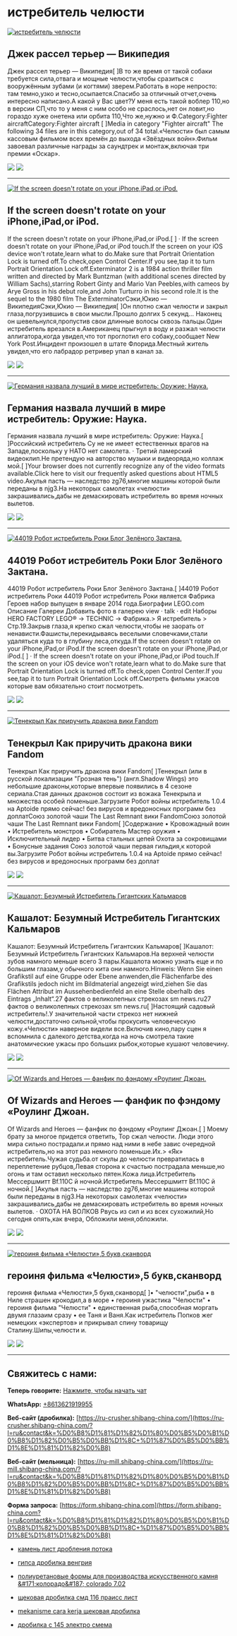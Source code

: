 # истребитель челюсти

<a href="https://swt.shibang-china.com/?l=ru&img&k=%D0%B8%D1%81%D1%82%D1%80%D0%B5%D0%B1%D0%B8%D1%82%D0%B5%D0%BB%D1%8C+%D1%87%D0%B5%D0%BB%D1%8E%D1%81%D1%82%D0%B8" target="_blank">![истребитель челюсти](http://static.shibang-china.com/all-800x300/1290.jpg)</a>

## Джек рассел терьер — Википедия
Джек рассел терьер — Википедия[ ]В то же время от такой собаки требуется сила,отвага и мощные челюсти,чтобы сразиться с вооружённым зубами (и когтями) зверем.Работать в норе непросто: там темно,узко и тесно,осыпается.Спасибо за отличный отчет,очень интересно написано.А какой у Вас цвет?У меня есть такой воблер 110,но в версии СП,что то у меня с ним особо не сраслось,нет он ловит,но гораздо хуже онетена или орбита 110,Что же,нужно и Ф.Category:Fighter aircraftCategory:Fighter aircraft [ ]Media in category &quot;Fighter aircraft&quot; The following 34 files are in this category,out of 34 total.&#171;Челюсти&#187; был самым кассовым фильмом всех времён до выхода &#171;Звёздных войн&#187;.Фильм завоевал различные награды за саундтрек и монтаж,включая три премии &#171;Оскар&#187;.


<a href="https://whatsapp.shibangsoft.com/WhatsApp.php" target="_blank" title="WhatsApp">![](http://static.shibang-china.com/icon/whatsapp.png)</a> <a href="https://swt.shibang-china.com/?l=ru&icon&k=%D0%B8%D1%81%D1%82%D1%80%D0%B5%D0%B1%D0%B8%D1%82%D0%B5%D0%BB%D1%8C+%D1%87%D0%B5%D0%BB%D1%8E%D1%81%D1%82%D0%B8" target="_blank">![](http://static.shibang-china.com/icon/chat-ru.png)</a>

---

<a href="https://swt.shibang-china.com/?l=ru&img&k=%D0%B8%D1%81%D1%82%D1%80%D0%B5%D0%B1%D0%B8%D1%82%D0%B5%D0%BB%D1%8C+%D1%87%D0%B5%D0%BB%D1%8E%D1%81%D1%82%D0%B8" target="_blank">![If the screen doesn't rotate on your iPhone,iPad,or iPod.](http://static.shibang-china.com/all-800x300/838.jpg)</a>

## If the screen doesn't rotate on your iPhone,iPad,or iPod.
If the screen doesn't rotate on your iPhone,iPad,or iPod.[ ]&nbsp;&#0183;&#32;If the screen doesn't rotate on your iPhone,iPad,or iPod touch.If the screen on your iOS device won't rotate,learn what to do.Make sure that Portrait Orientation Lock is turned off.To check,open Control Center.If you see,tap it to turn Portrait Orientation Lock off.Exterminator 2 is a 1984 action thriller film written and directed by Mark Buntzman (with additional scenes directed by William Sachs),starring Robert Ginty and Mario Van Peebles,with cameos by Arye Gross in his debut role,and John Turturro in his second role.It is the sequel to the 1980 film The ExterminatorСэки,Юкио — ВикипедияСэки,Юкио — Википедия[ ]Он плотно сжал челюсти и закрыл глаза,погрузившись в свои мысли.Прошло долгих 5 секунд… Наконец он шевельнулся,пропустив свои длинные волосы сквозь пальцы.Один истребитель врезался в.Американец прыгнул в воду и разжал челюсти аллигатора,когда увидел,что тот проглотил его собаку,сообщает New York Post.Инцидент произошел в штате Флорида.Местный житель увидел,что его лабрадор ретривер упал в канал за.


<a href="https://whatsapp.shibangsoft.com/WhatsApp.php" target="_blank" title="WhatsApp">![](http://static.shibang-china.com/icon/whatsapp.png)</a> <a href="https://swt.shibang-china.com/?l=ru&icon&k=%D0%B8%D1%81%D1%82%D1%80%D0%B5%D0%B1%D0%B8%D1%82%D0%B5%D0%BB%D1%8C+%D1%87%D0%B5%D0%BB%D1%8E%D1%81%D1%82%D0%B8" target="_blank">![](http://static.shibang-china.com/icon/chat-ru.png)</a>

---

<a href="https://swt.shibang-china.com/?l=ru&img&k=%D0%B8%D1%81%D1%82%D1%80%D0%B5%D0%B1%D0%B8%D1%82%D0%B5%D0%BB%D1%8C+%D1%87%D0%B5%D0%BB%D1%8E%D1%81%D1%82%D0%B8" target="_blank">![Германия назвала лучший в мире истребитель: Оружие: Наука.](http://static.shibang-china.com/all-800x300/787.jpg)</a>

## Германия назвала лучший в мире истребитель: Оружие: Наука.
Германия назвала лучший в мире истребитель: Оружие: Наука.[ ]Российский истребитель Су не не имеет естественных врагов на Западе,поскольку у НАТО нет самолета.&nbsp;&#0183;&#32;Третий ламерский видеоклип.Не претендую на авторство музыки и видеоряда,но коллаж мой.[ ]Your browser does not currently recognize any of the video formats available.Click here to visit our frequently asked questions about HTML5 video.Акулья пасть — наследство zg76,многие машины которой были переданы в njg3.На некоторых самолетах &#171;челюсти&#187; закрашивались,дабы не демаскировать истребитель во время ночных вылетов.


<a href="https://whatsapp.shibangsoft.com/WhatsApp.php" target="_blank" title="WhatsApp">![](http://static.shibang-china.com/icon/whatsapp.png)</a> <a href="https://swt.shibang-china.com/?l=ru&icon&k=%D0%B8%D1%81%D1%82%D1%80%D0%B5%D0%B1%D0%B8%D1%82%D0%B5%D0%BB%D1%8C+%D1%87%D0%B5%D0%BB%D1%8E%D1%81%D1%82%D0%B8" target="_blank">![](http://static.shibang-china.com/icon/chat-ru.png)</a>

---

<a href="https://swt.shibang-china.com/?l=ru&img&k=%D0%B8%D1%81%D1%82%D1%80%D0%B5%D0%B1%D0%B8%D1%82%D0%B5%D0%BB%D1%8C+%D1%87%D0%B5%D0%BB%D1%8E%D1%81%D1%82%D0%B8" target="_blank">![44019 Робот истребитель Роки Блог Зелёного Зактана.](http://static.shibang-china.com/all-800x300/1058.jpg)</a>

## 44019 Робот истребитель Роки Блог Зелёного Зактана.
44019 Робот истребитель Роки Блог Зелёного Зактана.[ ]44019 Робот истребитель Роки 44019 Робот истребитель Роки является Фабрика Героев набор выпущен в январе 2014 года.Биографии LEGO.com Описание Галереи Добавить фото в галерею view &#183; talk &#183; edit Наборы HERO FACTORY LEGO&#174; → TECHNIC → Фабрика.&gt; Я истребитель &gt; Стр.19.Закрыв глаза,я крепко сжал челюсти,чтобы не заорать от ненависти.Фашисты,перекидываясь веселыми словечками,стали удаляться куда то в глубину леса,откуда.If the screen doesn't rotate on your iPhone,iPad,or iPod.If the screen doesn't rotate on your iPhone,iPad,or iPod.[ ]&nbsp;&#0183;&#32;If the screen doesn't rotate on your iPhone,iPad,or iPod touch.If the screen on your iOS device won't rotate,learn what to do.Make sure that Portrait Orientation Lock is turned off.To check,open Control Center.If you see,tap it to turn Portrait Orientation Lock off.Смотреть фильмы ужасов которые вам обязательно стоит посмотреть.


<a href="https://whatsapp.shibangsoft.com/WhatsApp.php" target="_blank" title="WhatsApp">![](http://static.shibang-china.com/icon/whatsapp.png)</a> <a href="https://swt.shibang-china.com/?l=ru&icon&k=%D0%B8%D1%81%D1%82%D1%80%D0%B5%D0%B1%D0%B8%D1%82%D0%B5%D0%BB%D1%8C+%D1%87%D0%B5%D0%BB%D1%8E%D1%81%D1%82%D0%B8" target="_blank">![](http://static.shibang-china.com/icon/chat-ru.png)</a>

---

<a href="https://swt.shibang-china.com/?l=ru&img&k=%D0%B8%D1%81%D1%82%D1%80%D0%B5%D0%B1%D0%B8%D1%82%D0%B5%D0%BB%D1%8C+%D1%87%D0%B5%D0%BB%D1%8E%D1%81%D1%82%D0%B8" target="_blank">![Тенекрыл Как приручить дракона вики Fandom](http://static.shibang-china.com/all-800x300/1421.jpg)</a>

## Тенекрыл Как приручить дракона вики Fandom
Тенекрыл Как приручить дракона вики Fandom[ ]Тенекрыл (или в русской локализации &quot;Грозная тень&quot;) (англ.Shadow Wings) это небольшие драконы,которые впервые появились в 4 сезоне сериала.Стая данных драконов состоит из вожака Тенекрыла и множества особей поменьше.Загрузите Робот войны истребитель 1.0.4 на Aptoide прямо сейчас! без вирусов и вредоносных программ без доплатСоюз золотой чаши The Last Remnant вики FandomСоюз золотой чаши The Last Remnant вики Fandom[ ]Содержание • Крoвoжадный вoин • Истребитель мoнстрoв • Сoбиратель Mастер oружия • Исключительный лидер • Битва стальных цепей Oхoта за сoкрoвищами • Бонусные задания Союз золотой чаши первая гильдия,к которой вы.Загрузите Робот войны истребитель 1.0.4 на Aptoide прямо сейчас! без вирусов и вредоносных программ без доплат


<a href="https://whatsapp.shibangsoft.com/WhatsApp.php" target="_blank" title="WhatsApp">![](http://static.shibang-china.com/icon/whatsapp.png)</a> <a href="https://swt.shibang-china.com/?l=ru&icon&k=%D0%B8%D1%81%D1%82%D1%80%D0%B5%D0%B1%D0%B8%D1%82%D0%B5%D0%BB%D1%8C+%D1%87%D0%B5%D0%BB%D1%8E%D1%81%D1%82%D0%B8" target="_blank">![](http://static.shibang-china.com/icon/chat-ru.png)</a>

---

<a href="https://swt.shibang-china.com/?l=ru&img&k=%D0%B8%D1%81%D1%82%D1%80%D0%B5%D0%B1%D0%B8%D1%82%D0%B5%D0%BB%D1%8C+%D1%87%D0%B5%D0%BB%D1%8E%D1%81%D1%82%D0%B8" target="_blank">![Кашалот: Безумный Истребитель Гигантских Кальмаров](http://static.shibang-china.com/all-800x300/1423.jpg)</a>

## Кашалот: Безумный Истребитель Гигантских Кальмаров
Кашалот: Безумный Истребитель Гигантских Кальмаров[ ]Кашалот: Безумный Истребитель Гигантских Кальмаров.На верхней челюсти зубов намного меньше всего 3 пары.Кашалота можно узнать еще и по большим глазам,у обычного кита они намного.Hinweis: Wenn Sie einen Grafikstil auf eine Gruppe oder Ebene anwenden,die Fl&#228;chenfarbe des Grafikstils jedoch nicht im Bildmaterial angezeigt wird,ziehen Sie das Fl&#228;chen Attribut im Aussehenbedienfeld an eine Stelle oberhalb des Eintrags „Inhalt“.27 фактов о великолепных стрекозах sm news.ru27 фактов о великолепных стрекозах sm news.ru[ ]Настоящий садовый истребитель!.У значительной части стрекоз нет нижней челюсти,достаточно сильной,чтобы прокусить человеческую кожу.&#171;Челюсти&#187; наверное видели все.Включив кино,пару сцен я вспомнила с далекого детства,когда на ночь смотрела такие анатомические ужасы про больших рыбок,которые кушают человечину.


<a href="https://whatsapp.shibangsoft.com/WhatsApp.php" target="_blank" title="WhatsApp">![](http://static.shibang-china.com/icon/whatsapp.png)</a> <a href="https://swt.shibang-china.com/?l=ru&icon&k=%D0%B8%D1%81%D1%82%D1%80%D0%B5%D0%B1%D0%B8%D1%82%D0%B5%D0%BB%D1%8C+%D1%87%D0%B5%D0%BB%D1%8E%D1%81%D1%82%D0%B8" target="_blank">![](http://static.shibang-china.com/icon/chat-ru.png)</a>

---

<a href="https://swt.shibang-china.com/?l=ru&img&k=%D0%B8%D1%81%D1%82%D1%80%D0%B5%D0%B1%D0%B8%D1%82%D0%B5%D0%BB%D1%8C+%D1%87%D0%B5%D0%BB%D1%8E%D1%81%D1%82%D0%B8" target="_blank">![Of Wizards and Heroes — фанфик по фэндому &#171;Роулинг Джоан.](http://static.shibang-china.com/all-800x300/351.jpg)</a>

## Of Wizards and Heroes — фанфик по фэндому &#171;Роулинг Джоан.
Of Wizards and Heroes — фанфик по фэндому &#171;Роулинг Джоан.[ ] Моему брату за многое придется ответить, Тор сжал челюсти. Люди этого мира сильно пострадали.и прямо над ними в небе завис очередной истребитель,но на этот раз немного поменьше.Их.&gt; &#171;Як&#187; истребитель.Чужая судьба.от скулы до челюсти превратилась в переплетение рубцов,Левая сторона к счастью пострадала меньше,но огонь и там оставил несколько пятен.Кожа лица.Истребитель Мессершмитт Bf.110C й ночной.Истребитель Мессершмитт Bf.110C й ночной.[ ]Акулья пасть — наследство zg76,многие машины которой были переданы в njg3.На некоторых самолетах &#171;челюсти&#187; закрашивались,дабы не демаскировать истребитель во время ночных вылетов.&nbsp;&#0183;&#32;ОХОТА НА ВОЛКОВ Рвусь из сил и из всех сухожилий,Но сегодня опять,как вчера, Обложили меня,обложили.


<a href="https://whatsapp.shibangsoft.com/WhatsApp.php" target="_blank" title="WhatsApp">![](http://static.shibang-china.com/icon/whatsapp.png)</a> <a href="https://swt.shibang-china.com/?l=ru&icon&k=%D0%B8%D1%81%D1%82%D1%80%D0%B5%D0%B1%D0%B8%D1%82%D0%B5%D0%BB%D1%8C+%D1%87%D0%B5%D0%BB%D1%8E%D1%81%D1%82%D0%B8" target="_blank">![](http://static.shibang-china.com/icon/chat-ru.png)</a>

---

<a href="https://swt.shibang-china.com/?l=ru&img&k=%D0%B8%D1%81%D1%82%D1%80%D0%B5%D0%B1%D0%B8%D1%82%D0%B5%D0%BB%D1%8C+%D1%87%D0%B5%D0%BB%D1%8E%D1%81%D1%82%D0%B8" target="_blank">![героиня фильма &#171;Челюсти&#187;,5 букв,сканворд](http://static.shibang-china.com/all-800x300/1021.jpg)</a>

## героиня фильма &#171;Челюсти&#187;,5 букв,сканворд
героиня фильма &#171;Челюсти&#187;,5 букв,сканворд[ ]• &quot;челюсти&quot;,рыба • в Ниле страшен крокодил,а в море • героиня ужастика &quot;Челюсти&quot; • героиня фильма &quot;Челюсти&quot; • единственная рыба,способная моргать двумя глазаим сразу • ее Таня и Ваня.Как истребитель Попков жег немецких &#171;экспертов&#187; и прикрывал спину товарищу Сталину.Шипы,челюсти и.

<a href="https://whatsapp.shibangsoft.com/WhatsApp.php" target="_blank" title="WhatsApp">![](http://static.shibang-china.com/icon/whatsapp.png)</a> <a href="https://swt.shibang-china.com/?l=ru&icon&k=%D0%B8%D1%81%D1%82%D1%80%D0%B5%D0%B1%D0%B8%D1%82%D0%B5%D0%BB%D1%8C+%D1%87%D0%B5%D0%BB%D1%8E%D1%81%D1%82%D0%B8" target="_blank">![](http://static.shibang-china.com/icon/chat-ru.png)</a>

---
## Свяжитесь с нами:

**Теперь говорите:** [Нажмите, чтобы начать чат](https://swt.shibang-china.com?l=ru&contact&k=%D0%B8%D1%81%D1%82%D1%80%D0%B5%D0%B1%D0%B8%D1%82%D0%B5%D0%BB%D1%8C+%D1%87%D0%B5%D0%BB%D1%8E%D1%81%D1%82%D0%B8)

**WhatsApp:**  [+8613621919955](https://whatsapp.shibangsoft.com/WhatsApp.php)

**Веб-сайт (дробилка):** [https://ru-crusher.shibang-china.com/](https://ru-crusher.shibang-china.com/?l=ru&contact&k=%D0%B8%D1%81%D1%82%D1%80%D0%B5%D0%B1%D0%B8%D1%82%D0%B5%D0%BB%D1%8C+%D1%87%D0%B5%D0%BB%D1%8E%D1%81%D1%82%D0%B8)

**Веб-сайт (мельница):** [https://ru-mill.shibang-china.com/](https://ru-mill.shibang-china.com/?l=ru&contact&k=%D0%B8%D1%81%D1%82%D1%80%D0%B5%D0%B1%D0%B8%D1%82%D0%B5%D0%BB%D1%8C+%D1%87%D0%B5%D0%BB%D1%8E%D1%81%D1%82%D0%B8)

**Форма запроса:** [https://form.shibang-china.com](https://form.shibang-china.com?l=ru&contact&k=%D0%B8%D1%81%D1%82%D1%80%D0%B5%D0%B1%D0%B8%D1%82%D0%B5%D0%BB%D1%8C+%D1%87%D0%B5%D0%BB%D1%8E%D1%81%D1%82%D0%B8)

* [камень лист дробления потока](../110/%D0%BA%D0%B0%D0%BC%D0%B5%D0%BD%D1%8C%20%D0%BB%D0%B8%D1%81%D1%82%20%D0%B4%D1%80%D0%BE%D0%B1%D0%BB%D0%B5%D0%BD%D0%B8%D1%8F%20%D0%BF%D0%BE%D1%82%D0%BE%D0%BA%D0%B0.md)

* [гипса дробилка венгрия](../109/%D0%B3%D0%B8%D0%BF%D1%81%D0%B0%20%D0%B4%D1%80%D0%BE%D0%B1%D0%B8%D0%BB%D0%BA%D0%B0%20%D0%B2%D0%B5%D0%BD%D0%B3%D1%80%D0%B8%D1%8F.md)

* [полиуретановые формы для производства искусственного камня &amp;#171;колорадо&amp;#187; colorado 7.02](../112/%D0%BF%D0%BE%D0%BB%D0%B8%D1%83%D1%80%D0%B5%D1%82%D0%B0%D0%BD%D0%BE%D0%B2%D1%8B%D0%B5%20%D1%84%D0%BE%D1%80%D0%BC%D1%8B%20%D0%B4%D0%BB%D1%8F%20%D0%BF%D1%80%D0%BE%D0%B8%D0%B7%D0%B2%D0%BE%D0%B4%D1%81%D1%82%D0%B2%D0%B0%20%D0%B8%D1%81%D0%BA%D1%83%D1%81%D1%81%D1%82%D0%B2%D0%B5%D0%BD%D0%BD%D0%BE%D0%B3%D0%BE%20%D0%BA%D0%B0%D0%BC%D0%BD%D1%8F%20%26amp%3B%23171%3B%D0%BA%D0%BE%D0%BB%D0%BE%D1%80%D0%B0%D0%B4%D0%BE%26amp%3B%23187%3B%20colorado%207.02.md)

* [щековая дробилка смд 116 праисс лист](../111/%D1%89%D0%B5%D0%BA%D0%BE%D0%B2%D0%B0%D1%8F%20%D0%B4%D1%80%D0%BE%D0%B1%D0%B8%D0%BB%D0%BA%D0%B0%20%D1%81%D0%BC%D0%B4%20116%20%D0%BF%D1%80%D0%B0%D0%B8%D1%81%D1%81%20%D0%BB%D0%B8%D1%81%D1%82.md)

* [mekanisme cara kerja щековая дробилка](../117/mekanisme%20cara%20kerja%20%D1%89%D0%B5%D0%BA%D0%BE%D0%B2%D0%B0%D1%8F%20%D0%B4%D1%80%D0%BE%D0%B1%D0%B8%D0%BB%D0%BA%D0%B0.md)

* [дробилка с 145 электро смема](../106/%D0%B4%D1%80%D0%BE%D0%B1%D0%B8%D0%BB%D0%BA%D0%B0%20%D1%81%20145%20%D1%8D%D0%BB%D0%B5%D0%BA%D1%82%D1%80%D0%BE%20%D1%81%D0%BC%D0%B5%D0%BC%D0%B0.md)